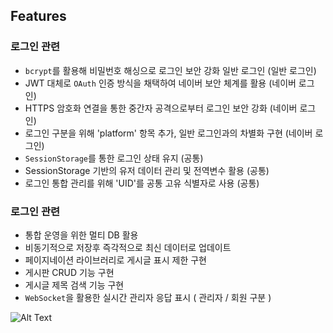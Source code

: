 ## Features

### 로그인 관련
- `bcrypt`를 활용해 비밀번호 해싱으로 로그인 보안 강화 일반 로그인 (일반 로그인)
- JWT 대체로 `OAuth` 인증 방식을 채택하여 네이버 보안 체계를 활용 (네이버 로그인) 
- HTTPS 암호화 연결을 통한 중간자 공격으로부터 로그인 보안 강화 (네이버 로그인)
- 로그인 구분을 위해 'platform' 항목 추가, 일반 로그인과의 차별화 구현 (네이버 로그인)
- `SessionStorage`를 통한 로그인 상태 유지 (공통)
- SessionStorage 기반의 유저 데이터 관리 및 전역변수 활용 (공통)
- 로그인 통합 관리를 위해 'UID'를 공통 고유 식별자로 사용 (공통)

### 로그인 관련
- 통합 운영을 위한 멀티 DB 활용
- 비동기적으로 저장후 즉각적으로 최신 데이터로 업데이트
- 페이지네이션 라이브러리로 게시글 표시 제한 구현
- 게시판 CRUD 기능 구현
- 게시글 제목 검색 기능 구현
- `WebSocket`을 활용한 실시간 관리자 응답 표시 ( 관리자 / 회원 구분 )

![Alt Text](동영상/redux_ex.gif)
